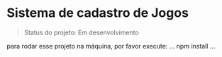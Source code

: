 # Sistema de cadastro de Jogos #

>Status do projeto: Em desenvolvimento

para rodar esse projeto na máquina, por favor execute:
...
npm install
...
